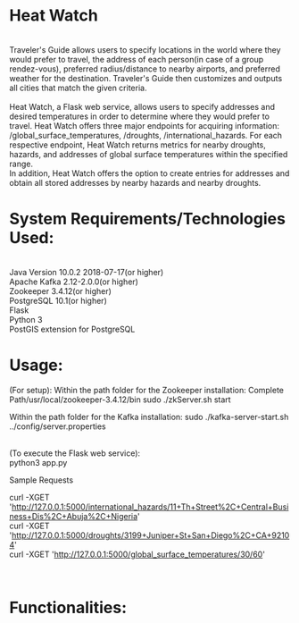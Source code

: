 # Heat Watch
<br/>
Traveler's Guide allows users to specify locations in the world where they would prefer to travel, the address of each person(in case of a group rendez-vous), preferred radius/distance to nearby airports, and preferred weather for the destination. Traveler's Guide then customizes and outputs all cities that 
match the given criteria.
<br/>
<br/>
Heat Watch, a Flask web service, allows users to specify addresses and desired temperatures in order to determine where they would prefer to travel.
Heat Watch offers three major endpoints for acquiring information: /global_surface_temperatures, /droughts, /international_hazards.
For each respective endpoint, Heat Watch returns metrics for nearby droughts, hazards, and addresses of global surface temperatures
within the specified range.
<br/>
In addition, Heat Watch offers the option to create entries for addresses and obtain all stored
addresses by nearby hazards and nearby droughts.
<br/>

# System Requirements/Technologies Used:
<br />
Java Version 10.0.2 2018-07-17(or higher) <br />
Apache Kafka 2.12-2.0.0(or higher) <br />
Zookeeper 3.4.12(or higher)<br />
PostgreSQL 10.1(or higher)<br/>
Flask <br/>
Python 3<br/>
PostGIS extension for PostgreSQL<br/>

# Usage: 

(For setup):
Within the path folder for the Zookeeper installation:
Complete Path/usr/local/zookeeper-3.4.12/bin
sudo ./zkServer.sh start

Within the path folder for the Kafka installation:
sudo ./kafka-server-start.sh ../config/server.properties


<br />
(To execute the Flask web service): 

<br />
python3 app.py<br />


Sample Requests
<br/>

curl -XGET 'http://127.0.0.1:5000/international_hazards/11+Th+Street%2C+Central+Business+Dis%2C+Abuja%2C+Nigeria'
<br/>
curl -XGET 'http://127.0.0.1:5000/droughts/3199+Juniper+St+San+Diego%2C+CA+92104'
<br/>
curl -XGET 'http://127.0.0.1:5000/global_surface_temperatures/30/60'

<br/>





# Functionalities:

<br />



<br />
<br />
<br />


<br />
<br />
<br />






